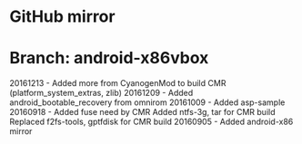 # GitHub mirror
# Branch: android-x86vbox

20161213 - Added more from CyanogenMod to build CMR (platform_system_extras, zlib)
20161209 - Added android_bootable_recovery from omnirom
20161009 - Added asp-sample
20160918 - Added fuse need by CMR
           Added ntfs-3g, tar for CMR build
           Replaced f2fs-tools, gptfdisk for CMR build
20160905 - Added android-x86 mirror
